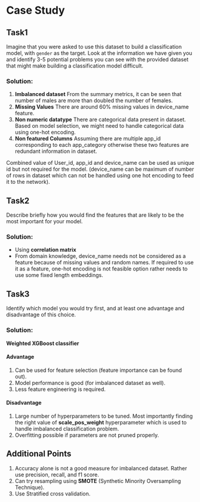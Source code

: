 # Case Study

## Task1
Imagine that you were asked to use this dataset to build a classification model, with  `gender`  as the target. Look at the information we have given you and identify 3-5 potential problems you can see with the provided dataset that might make building a classification model difficult.
### Solution:
1.  **Imbalanced dataset**
     From the summary metrics, it can be seen that number of males are more than doubled the number of females.
2. **Missing Values**
    There are around 60% missing values in device_name feature.
3. **Non numeric datatype**
    There are categorical data present in dataset. Based on model selection, we might need to handle categorical data using one-hot encoding.
4. **Non featured Columns**
Assuming there are multiple app_id corresponding to each app_category otherwise these two features are redundant information in dataset.

Combined value of User_id, app_id and device_name can be used as unique id but not required for the model. (device_name can be maximum of number of rows in dataset which can not be handled using one hot encoding to feed it to the network).

## Task2
Describe briefly how you would find the features that are likely to be the most important for your model.
### Solution:
* Using **correlation matrix**
* From domain knowledge, device_name needs not be considered as a feature because of missing values and random names. If required to use it as a feature, one-hot encoding is not feasible option rather needs to use some fixed length embeddings.

## Task3
Identify which model you would try first, and at least one advantage and disadvantage of this choice.
### Solution:
**Weighted XGBoost classifier**
#### Advantage
1. Can be used for feature selection (feature importance can be found out).
2. Model performance is good (for imbalanced dataset as well).
3. Less feature engineering is required.


#### Disadvantage
1. Large number of hyperparameters to be tuned. Most importantly finding the right value of **scale_pos_weight** hyperparameter which is used to handle imbalanced classification problem.
2. Overfitting possible if parameters are not pruned properly.


## Additional Points
1. Accuracy alone is not a good measure for imbalanced dataset. Rather use precision, recall, and f1 score.
2. Can try resampling using **SMOTE** (Synthetic Minority Oversampling Technique).
3. Use Stratified cross validation. 

